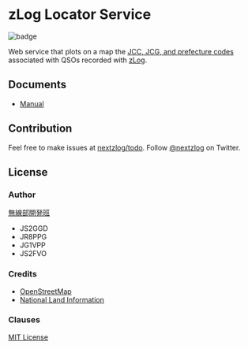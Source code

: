 zLog Locator Service
====

![badge](https://github.com/nextzlog/zylo/actions/workflows/build.yaml/badge.svg)

Web service that plots on a map the [JCC, JCG, and prefecture codes](https://www.jarl.org/Japanese/A_Shiryo/A-2_jcc-jcg/jcc.htm) associated with QSOs recorded with [zLog](https://zlog.org).

## Documents

- [Manual](https://use.zlog.org)

## Contribution

Feel free to make issues at [nextzlog/todo](https://github.com/nextzlog/todo).
Follow [@nextzlog](https://twitter.com/nextzlog) on Twitter.

## License

### Author

[無線部開発班](https://nextzlog.dev)

- JS2GGD
- JR8PPG
- JG1VPP
- JS2FVO

### Credits

- [OpenStreetMap](https://www.openstreetmap.org)
- [National Land Information](https://nlftp.mlit.go.jp/ksj/ksj.html)

### Clauses

[MIT License](LICENSE)
